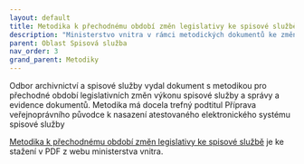 ```yaml
---
layout: default
title: Metodika k přechodnému období změn legislativy ke spisové službě
description: "Ministerstvo vnitra v rámci metodických dokumentů ke změnám spisové služby vydalo dokument pro původce s návodem co a jak dělat v rámci přechodného období legislativních změn."
parent: Oblast Spisová služba
nav_order: 3
grand_parent: Metodiky
---
```




Odbor archivnictví a spisové služby vydal dokument s metodikou pro přechodné období legislativních změn výkonu spisové služby a správy a evidence dokumentů. Metodika má docela trefný podtitul Příprava veřejnoprávního původce
k nasazení atestovaného elektronického systému spisové služby



[Metodika k přechodnému období změn legislativy ke spisové službě](https://www.mvcr.cz/soubor/zverejneni-metodickych-materialu-k-atestacim-essl-a-zmenam-legislativy-metodika-k-prechodnemu-obdobi.aspx) je ke stažení v PDF z webu ministerstva vnitra.